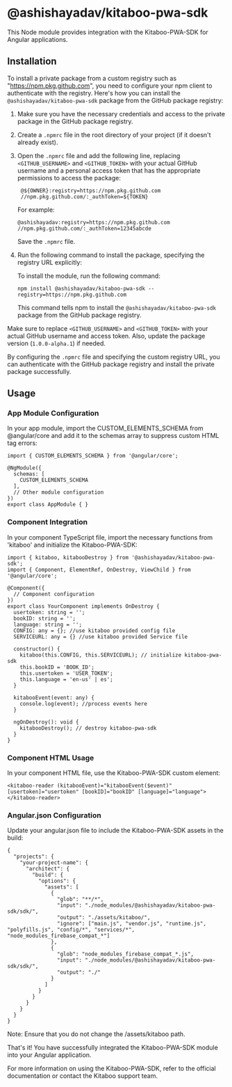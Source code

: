 # @ashishayadav/kitaboo-pwa-sdk

This Node module provides integration with the Kitaboo-PWA-SDK for Angular applications.

## Installation

To install a private package from a custom registry such as "https://npm.pkg.github.com", you need to configure your npm client to authenticate with the registry. Here's how you can install the `@ashishayadav/kitaboo-pwa-sdk` package from the GitHub package registry:

1. Make sure you have the necessary credentials and access to the private package in the GitHub package registry.

2. Create a `.npmrc` file in the root directory of your project (if it doesn't already exist).

3. Open the `.npmrc` file and add the following line, replacing `<GITHUB_USERNAME>` and `<GITHUB_TOKEN>` with your actual GitHub username and a personal access token that has the appropriate permissions to access the package:


    ```
     @${OWNER}:registry=https://npm.pkg.github.com
     //npm.pkg.github.com/:_authToken=${TOKEN}
    ```

    For example:

    ```
    @ashishayadav:registry=https://npm.pkg.github.com
    //npm.pkg.github.com/:_authToken=12345abcde
    ```

    Save the `.npmrc` file.

4. Run the following command to install the package, specifying the registry URL explicitly:



    To install the module, run the following command:
    ```
    npm install @ashishayadav/kitaboo-pwa-sdk --registry=https://npm.pkg.github.com
    ```

    This command tells npm to install the `@ashishayadav/kitaboo-pwa-sdk` package from the GitHub package registry.

Make sure to replace `<GITHUB_USERNAME>` and `<GITHUB_TOKEN>` with your actual GitHub username and access token. Also, update the package version (`1.0.0-alpha.1`) if needed.

By configuring the `.npmrc` file and specifying the custom registry URL, you can authenticate with the GitHub package registry and install the private package successfully.

## Usage

### App Module Configuration

In your app module, import the CUSTOM_ELEMENTS_SCHEMA from @angular/core and add it to the schemas array to suppress custom HTML tag errors:
```
import { CUSTOM_ELEMENTS_SCHEMA } from '@angular/core';

@NgModule({
  schemas: [
    CUSTOM_ELEMENTS_SCHEMA
  ],
  // Other module configuration
})
export class AppModule { }
```
### Component Integration

In your component TypeScript file, import the necessary functions from 'kitaboo' and initialize the Kitaboo-PWA-SDK:
```
import { kitaboo, kitabooDestroy } from '@ashishayadav/kitaboo-pwa-sdk';
import { Component, ElementRef, OnDestroy, ViewChild } from '@angular/core';

@Component({
  // Component configuration
})
export class YourComponent implements OnDestroy {
  usertoken: string = '';
  bookID: string = '';
  language: string = '';
  CONFIG: any = {}; //use kitaboo provided config file
  SERVICEURL: any = {} //use kitaboo provided Service file

  constructor() {
    kitaboo(this.CONFIG, this.SERVICEURL); // initialize kitaboo-pwa-sdk
    this.bookID = 'BOOK_ID';
    this.usertoken = 'USER_TOKEN';
    this.language = 'en-us' | es';
  }

  kitabooEvent(event: any) {
    console.log(event); //process events here
  }

  ngOnDestroy(): void {
    kitabooDestroy(); // destroy kitaboo-pwa-sdk
  }
}
```
### Component HTML Usage

In your component HTML file, use the Kitaboo-PWA-SDK custom element:
```
<kitaboo-reader (kitabooEvent)="kitabooEvent($event)" [usertoken]="usertoken" [bookID]="bookID" [language]="language"></kitaboo-reader>
```
### Angular.json Configuration

Update your angular.json file to include the Kitaboo-PWA-SDK assets in the build:
```
{
  "projects": {
    "your-project-name": {
      "architect": {
        "build": {
          "options": {
            "assets": [
              {
                "glob": "**/*",
                "input": "./node_modules/@ashishayadav/kitaboo-pwa-sdk/sdk/",
                "output": "./assets/kitaboo/",
                "ignore": ["main.js", "vendor.js", "runtime.js", "polyfills.js", "config/*", "services/*", "node_modules_firebase_compat_*"]
              },
              {
                "glob": "node_modules_firebase_compat_*.js",
                "input": "./node_modules/@ashishayadav/kitaboo-pwa-sdk/sdk/",
                "output": "./"
              }
            ]
          }
        }
      }
    }
  }
}
```
Note: Ensure that you do not change the /assets/kitaboo path.

That's it! You have successfully integrated the Kitaboo-PWA-SDK module into your Angular application.

For more information on using the Kitaboo-PWA-SDK, refer to the official documentation or contact the Kitaboo support team.
